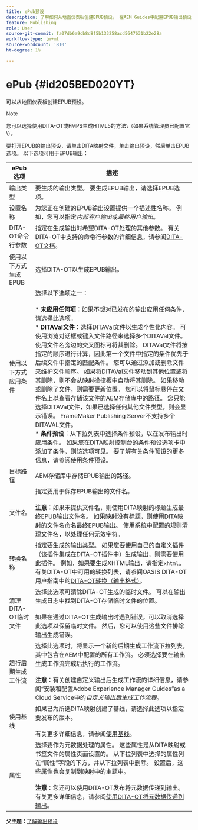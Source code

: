 ```yaml
---
title: ePub预设
description: 了解如何从地图仪表板创建EPUB预设。 在AEM Guides中配置EPUB输出预设。
feature: Publishing
role: User
source-git-commit: fa07db6a9cb8d8f5b133258acd5647631b22e28a
workflow-type: tm+mt
source-wordcount: '810'
ht-degree: 1%

---
```


# ePub {#id205BED020YT}

可以从地图仪表板创建EPUB预设。

>[!NOTE]
>
> 您可以选择使用DITA-OT或FMPS生成HTML5的方法\（如果系统管理员已配置它\）。

要打开EPUB的输出预设，请单击DITA映射文件，单击输出预设，然后单击EPUB选项。 以下选项可用于EPUB输出：

| ePub选项 | 描述 |
| --- | --- |
| 输出类型 | 要生成的输出类型。 要生成EPUB输出，请选择EPUB选项。 |
| 设置名称 | 为您正在创建的EPUB输出设置提供一个描述性名称。 例如，您可以指定&#x200B;_内部客户输出_&#x200B;或&#x200B;_最终用户输出_。 |
| DITA-OT命令行参数 | 指定在生成输出时希望DITA-OT处理的其他参数。 有关DITA-OT中支持的命令行参数的详细信息，请参阅[DITA-OT文档](https://www.dita-ot.org/)。 |
| 使用以下方式生成EPUB | 选择DITA-OT以生成EPUB输出。 |
| 使用以下方式应用条件 | 选择以下选项之一：<br><br>* **未应用任何项**：如果不想对已发布的输出应用任何条件，请选择此选项。<br>* **DITAVal文件**：选择DITAVal文件以生成个性化内容。 可使用浏览对话框或键入文件路径来选择多个DITAVal文件。 使用文件名旁边的交叉图标可将其删除。 DITAVal文件将按指定的顺序进行计算，因此第一个文件中指定的条件优先于后续文件中指定的匹配条件。 您可以通过添加或删除文件来维护文件顺序。 如果将DITAVal文件移动到其他位置或将其删除，则不会从映射操控板中自动将其删除。 如果移动或删除了文件，则需要更新位置。 您可以将鼠标悬停在文件名上以查看存储该文件的AEM存储库中的路径。 您只能选择DITAVal文件，如果已选择任何其他文件类型，则会显示错误。 FrameMaker Publishing Server不支持多个DITAVAL文件。<br>* **条件预设**：从下拉列表中选择条件预设，以在发布输出时应用条件。 如果您在DITA映射控制台的条件预设选项卡中添加了条件，则该选项可见。 要了解有关条件预设的更多信息，请参阅[使用条件预设](generate-output-use-condition-presets.md#id1825FL004PN)。 |
| 目标路径 | AEM存储库中存储EPUB输出的路径。 |
| 文件名 | 指定要用于保存EPUB输出的文件名。<br><br>**注意**：如果未提供文件名，则使用DITA映射的标题生成最终EPUB输出文件名。 如果映射没有标题，则使用DITA映射的文件名命名最终EPUB输出。 使用系统中配置的规则清理文件名，以处理任何无效字符。 |
| 转换名称 | 指定要生成的输出类型。 如果您要使用自己的自定义插件（该插件集成在DITA-OT插件中）生成输出，则需要使用此插件。 例如，如果要生成XHTML输出，请指定`xhtml`。 有关DITA-OT中可用的转换列表，请参阅OASIS DITA-OT用户指南中的[DITA-OT转换（输出格式）](http://www.dita-ot.org/2.3/user-guide/AvailableTransforms.md)。 |
| 清理DITA-OT临时文件 | 选择此选项可清除DITA-OT生成的临时文件。 可以在输出生成日志中找到DITA-OT存储临时文件的位置。<br><br>如果在通过DITA-OT生成输出时遇到错误，可以取消选择此选项以保留临时文件。 然后，您可以使用这些文件排除输出生成错误。 |
| 运行后期生成工作流 | 选择此选项时，将显示一个新的后期生成工作流下拉列表，其中包含在AEM中配置的所有工作流。 必须选择要在输出生成工作流完成后执行的工作流。<br><br>**注意**：有关创建自定义输出后生成工作流的详细信息，请参阅“安装和配置Adobe Experience Manager Guides”as a Cloud Service中的&#x200B;_自定义输出后生成工作流程_。 |
| 使用基线 | 如果已为所选DITA映射创建了基线，请选择此选项以指定要发布的版本。<br><br>有关更多详细信息，请参阅[使用基线](generate-output-use-baseline-for-publishing.md#id1825FI0J0PF)。 |
| 属性 | 选择要作为元数据处理的属性。 这些属性是从DITA映射或书签文件的属性页面设置的。 从下拉列表中选择的属性列在“属性”字段的下方，并从下拉列表中删除。 设置后，这些属性也会复制到映射中的主题中。<br><br>**注意**：您还可以使用DITA-OT发布将元数据传递到输出。 有关更多详细信息，请参阅[使用DITA-OT将元数据传递到输出](pass-metadata-dita-ot.md#id21BJ00QD0XA)。 |

**父主题：**[&#x200B;了解输出预设](generate-output-understand-presets.md)
